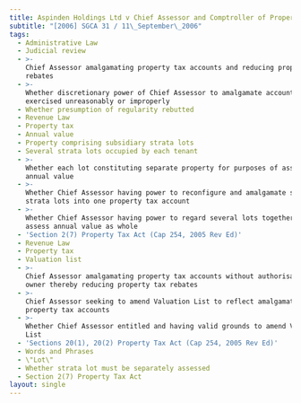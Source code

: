 ```yaml
---
title: Aspinden Holdings Ltd v Chief Assessor and Comptroller of Property Tax
subtitle: "[2006] SGCA 31 / 11\_September\_2006"
tags:
  - Administrative Law
  - Judicial review
  - >-
    Chief Assessor amalgamating property tax accounts and reducing property tax
    rebates
  - >-
    Whether discretionary power of Chief Assessor to amalgamate accounts
    exercised unreasonably or improperly
  - Whether presumption of regularity rebutted
  - Revenue Law
  - Property tax
  - Annual value
  - Property comprising subsidiary strata lots
  - Several strata lots occupied by each tenant
  - >-
    Whether each lot constituting separate property for purposes of assessing
    annual value
  - >-
    Whether Chief Assessor having power to reconfigure and amalgamate several
    strata lots into one property tax account
  - >-
    Whether Chief Assessor having power to regard several lots together and
    assess annual value as whole
  - 'Section 2(7) Property Tax Act (Cap 254, 2005 Rev Ed)'
  - Revenue Law
  - Property tax
  - Valuation list
  - >-
    Chief Assessor amalgamating property tax accounts without authorisation from
    owner thereby reducing property tax rebates
  - >-
    Chief Assessor seeking to amend Valuation List to reflect amalgamation of
    property tax accounts
  - >-
    Whether Chief Assessor entitled and having valid grounds to amend Valuation
    List
  - 'Sections 20(1), 20(2) Property Tax Act (Cap 254, 2005 Rev Ed)'
  - Words and Phrases
  - \"Lot\"
  - Whether strata lot must be separately assessed
  - Section 2(7) Property Tax Act
layout: single
---
```


